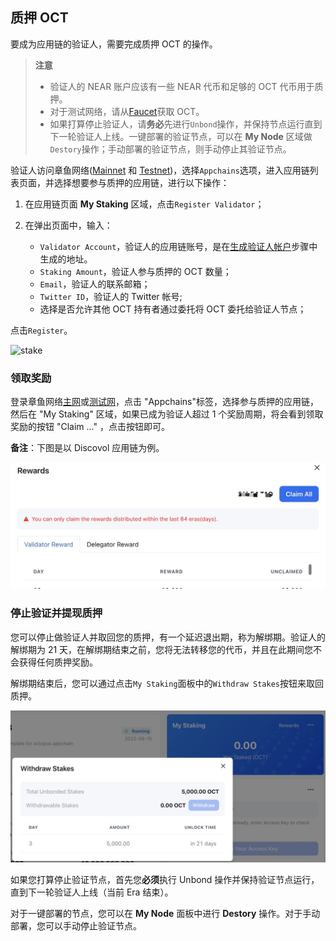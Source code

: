 ## 质押 OCT

要成为应用链的验证人，需要完成质押 OCT 的操作。

> **注意**
>
> * 验证人的 NEAR 账户应该有一些 NEAR 代币和足够的 OCT 代币用于质押。
> * 对于测试网络，请从[Faucet](https://faucet.testnet.oct.network/)获取 OCT。
> * 如果打算停止验证人，请**务必**先进行`Unbond`操作，并保持节点运行直到下一轮验证人上线。一键部署的验证节点，可以在 **My Node** 区域做`Destory`操作；手动部署的验证节点，则手动停止其验证节点。

验证人访问章鱼网络([Mainnet](https://mainnet.oct.network) 和 [Testnet](https://testnet.oct.network))，选择`Appchains`选项，进入应用链列表页面，并选择想要参与质押的应用链，进行以下操作：

1. 在应用链页面 **My Staking** 区域，点击`Register Validator`；

2. 在弹出页面中，输入：
    * `Validator Account`，验证人的应用链账号，是在[生成验证人帐户](./validator-generate-keys.md)步骤中生成的地址。
    * `Staking Amount`，验证人参与质押的 OCT 数量；
    * `Email`，验证人的联系邮箱；
    * `Twitter ID`，验证人的 Twitter 帐号;
    * 选择是否允许其他 OCT 持有者通过委托将 OCT 委托给验证人节点；
    
点击`Register`。

![stake](../../images/maintain/validator_stake.jpg)

### 领取奖励

登录章鱼网络[主网](https://mainnet.oct.network)或[测试网](https://testnet.oct.network)，点击 "Appchains"标签，选择参与质押的应用链，然后在 "My Staking" 区域，如果已成为验证人超过 1 个奖励周期，将会看到领取奖励的按钮 "Claim ..." ，点击按钮即可。

**备注**：下图是以 Discovol 应用链为例。

![claim](../../images/maintain/validator_claim_rewards.jpg)

### 停止验证并提现质押

您可以停止做验证人并取回您的质押，有一个延迟退出期，称为解绑期。验证人的解绑期为 21 天，在解绑期结束之前，您将无法转移您的代币，并且在此期间您不会获得任何质押奖励。

解绑期结束后，您可以通过点击`My Staking`面板中的`Withdraw Stakes`按钮来取回质押。

![withdraw stakes](../../images/maintain/withdraw_stakes.jpg)

如果您打算停止验证节点，首先您**必须**执行 Unbond 操作并保持验证节点运行，直到下一轮验证人上线（当前 Era 结束）。

对于一键部署的节点，您可以在 **My Node** 面板中进行 **Destory** 操作。对于手动部署，您可以手动停止验证节点。
